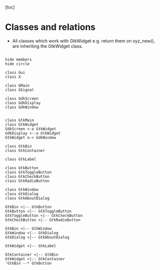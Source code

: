 [toc]

# Classes and relations
* All classes which work with GtkWidget e.g. return them on xyz_new(), are inheriting the GtkWidget class.

```plantuml

hide members
hide circle

class Gui
class X

class GMain
class GSignal

class GdkScreen
class GdkDisplay
class GdkWindow


class GtkMain
class GtkWidget
GdkScreen <-o GtkWidget
GdkDisplay <--o GtkWidget
GtkWidget o-> GdkWindow

class GtkBin
class GtkContainer

class GtkLabel

class GtkButton
class GtkToggleButton
class GtkCheckButton
class GtkRadioButton

class GtkWindow
class GtkDialog
class GtkAboutDialog

GtkBin <|-- GtkButton
GtkButton <|-- GtkToggleButton
GtkToggleButton <|-- GtkCheckButton
GtkCheckButton <|-- GtkRadioButton

GtkBin <|-- GtkWindow
GtkWindow <|-- GtkDialog
GtkDialog <|-- GtkAboutDialog

GtkWidget <|-- GtkLabel

GtkContainer <|-- GtkBin
GtkWidget <|-- GtkContainer
'GtkBin --* GtkButton

```
